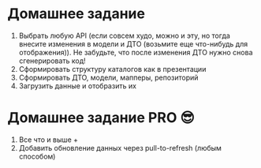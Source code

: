 # Домашнее задание
1. Выбрать любую API (если совсем худо, можно и эту, но тогда внесите изменения в модели и ДТО (возьмите еще что-нибудь для отображения)). Не забудьте, что после изменения ДТО нужно снова сгенерировать код!
2. Сформировать структуру каталогов как в презентации
3. Сформировать ДТО, модели, мапперы, репозиторий
4. Загрузить данные и отобразить их

# Домашнее задание PRO 😎
1. Все что и выше +
2. Добавить обновление данных через pull-to-refresh (любым способом)